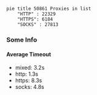 
```mermaid
pie title 50861 Proxies in list
    "HTTP" : 22329
    "HTTPS": 6184
    "SOCKS" : 27813
```

### Some Info
#### Average Timeout

- mixed: 3.2s
- http: 1.3s
- https: 8.3s
- socks: 4.8s